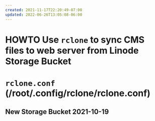 ```yaml
---
created: 2021-11-17T22:20:49-07:00
updated: 2022-06-26T13:05:08-06:00
---
```

# HOWTO Use `rclone` to sync CMS files to web server from Linode Storage Bucket




# `rclone.conf` (/root/.config/rclone/rclone.conf)

## New Storage Bucket 2021-10-19

```


```


